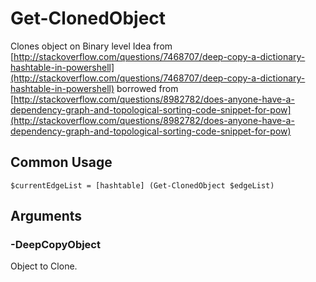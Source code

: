 # Get-ClonedObject

Clones object on Binary level
Idea from [http://stackoverflow.com/questions/7468707/deep-copy-a-dictionary-hashtable-in-powershell](http://stackoverflow.com/questions/7468707/deep-copy-a-dictionary-hashtable-in-powershell)
borrowed from [http://stackoverflow.com/questions/8982782/does-anyone-have-a-dependency-graph-and-topological-sorting-code-snippet-for-pow](http://stackoverflow.com/questions/8982782/does-anyone-have-a-dependency-graph-and-topological-sorting-code-snippet-for-pow)

## Common Usage

    $currentEdgeList = [hashtable] (Get-ClonedObject $edgeList)

## Arguments

### -DeepCopyObject

Object to Clone.
